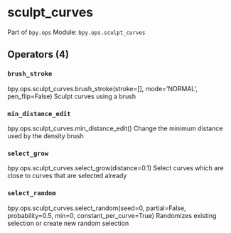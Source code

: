 # sculpt_curves

Part of `bpy.ops`
Module: `bpy.ops.sculpt_curves`

## Operators (4)

### `brush_stroke`

bpy.ops.sculpt_curves.brush_stroke(stroke=[], mode='NORMAL', pen_flip=False)
Sculpt curves using a brush

### `min_distance_edit`

bpy.ops.sculpt_curves.min_distance_edit()
Change the minimum distance used by the density brush

### `select_grow`

bpy.ops.sculpt_curves.select_grow(distance=0.1)
Select curves which are close to curves that are selected already

### `select_random`

bpy.ops.sculpt_curves.select_random(seed=0, partial=False, probability=0.5, min=0, constant_per_curve=True)
Randomizes existing selection or create new random selection
